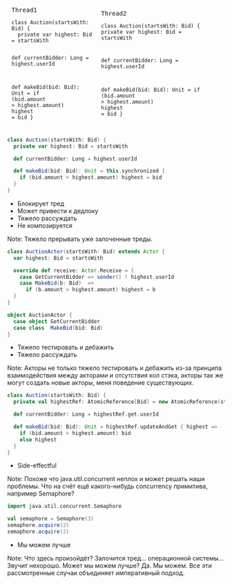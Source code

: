 <div style="align-items: center; display: flex;">
    <pre style="margin: 10px" class="fragment fade-right stretch" data-fragment-index="1"><div class="fragment" data-fragment-index="2">Thread1</div><code class="scala" data-trim data-noescape>
class Auction(startsWith: Bid) {
  private var highest: Bid = startsWith

  def currentBidder: Long = highest.userId

  def makeBid(bid: Bid): Unit =
    if <span class="fragment highlight-green-then-dark-green" data-fragment-index="3">(bid.amount > highest.amount)</span> <span class="fragment highlight-green-then-dark-green" data-fragment-index="6">highest = bid</span>
}
	</code></pre>
    <pre style="margin: 10px" class="fragment fade-left stretch" data-fragment-index="2"><div>Thread2</div><code class="scala" data-trim data-noescape>
class Auction(startsWith: Bid) {
  private var highest: Bid = startsWith

  def currentBidder: Long = highest.userId

  def makeBid(bid: Bid): Unit =
    if <span class="fragment highlight-green-then-dark-green" data-fragment-index="4">(bid.amount > highest.amount)</span> <span class="fragment highlight-green-then-dark-green" data-fragment-index="5">highest = bid</span>
}
	</code></pre>
</div>


```scala
class Auction(startsWith: Bid) {
  private var highest: Bid = startsWith

  def currentBidder: Long = highest.userId

  def makeBid(bid: Bid): Unit = this.synchronized {
    if (bid.amount > highest.amount) highest = bid
  }
}
```
- <!-- .element: class="fragment" data-fragment-index="1" -->Блокирует тред
- <!-- .element: class="fragment" data-fragment-index="2" -->Может привести к дедлоку
- <!-- .element: class="fragment" data-fragment-index="3" -->Тяжело рассуждать
- <!-- .element: class="fragment" data-fragment-index="4" -->Не композируется

Note: Тяжело прерывать уже залоченные треды.


```scala
class AuctionActor(startsWith: Bid) extends Actor {
  var highest: Bid = startsWith

  override def receive: Actor.Receive = {
    case GetCurrentBidder => sender() ! highest.userId
    case MakeBid(b: Bid)  => 
      if (b.amount > highest.amount) highest = b
  }
}

object AuctionActor {
  case object GetCurrentBidder
  case class  MakeBid(bid: Bid)
}
```
- <!-- .element: class="fragment" data-fragment-index="1" -->Тяжело тестировать и дебажить
- <!-- .element: class="fragment" data-fragment-index="2" -->Тяжело рассуждать

Note: Акторы не только тяжело тестировать и дебажить из-за принципа взаимодействия между акторами и отсутствия кол стэка, акторы так же могут создать новые акторы, меня поведение существующих.


```scala
class Auction(startsWith: Bid) {
  private val highestRef: AtomicReference[Bid] = new AtomicReference(startsWith)

  def currentBidder: Long = highestRef.get.userId

  def makeBid(bid: Bid): Unit = highestRef.updateAndGet { highest =>
    if (bid.amount > highest.amount) bid
    else highest
  }
}
```
- <!-- .element: class="fragment" data-fragment-index="1" -->Side-effectful

Note: Похоже что java.util.concurrent неплох и может решать наши проблемы. Что на счёт ещё какого-нибудь concurrency примитива, например Semaphore?


```scala
import java.util.concurrent.Semaphore

val semaphore = Semaphore(3)
semaphore.acquire(2)
semaphore.acquire(2)
```
- <!-- .element: class="fragment" data-fragment-index="1" -->Мы можем лучше

Note: Что здесь произойдёт? Залочится тред... операционной системы... Звучит нехорошо. Может мы можем лучше? Да. Мы можем.
Все эти рассмотренные случаи объединяет императивный подход. 
